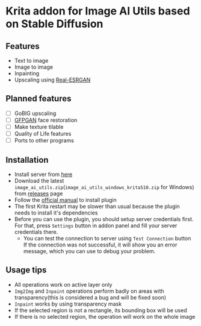 # Krita addon for Image AI Utils based on Stable Diffusion
## Features
- Text to image
- Image to image
- Inpainting
- Upscaling using [Real-ESRGAN](https://github.com/xinntao/Real-ESRGAN)

## Planned features
- [ ] GoBIG upscaling
- [ ] [GFPGAN](https://github.com/TencentARC/GFPGAN) face restoration
- [ ] Make texture tilable
- [ ] Quality of Life features
- [ ] Ports to other programs

## Installation
- Install server from [here](https://github.com/qweryty/image-ai-utils-server)
- Download the latest `image_ai_utils.zip`(`image_ai_utils_windows_krita510.zip` for Windows) from [releases](https://github.com/qweryty/image-ai-utils-krita/releases) page
- Follow the [official manual](https://docs.krita.org/en/user_manual/python_scripting/install_custom_python_plugin.html) to install plugin
- The first Krita restart may be slower than usual because the plugin needs to install it's dependencies
- Before you can use the plugin, you should setup server credentials first.
For that, press `Settings` button in addon panel and fill your server credentials there.
  - You can test the connection to server using `Test Connection` button
If the connection was not successful, it will show you an error message, which you can use to debug your problem.

## Usage tips
- All operations work on active layer only
- `Img2Img` and `Inpaint` operations perform badly on areas with transparency(this is considered a bug and will be fixed soon)
- `Inpaint` works by using transparency mask
- If the selected region is not a rectangle, its bounding box will be used
- If there is no selected region, the operation will work on the whole image
